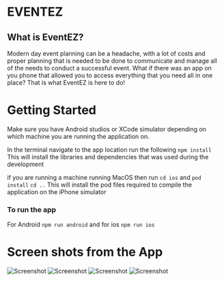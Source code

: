 # EVENTEZ

## What is EventEZ?

Modern day event planning can be a headache, with a lot of costs and proper planning that is needed to be done to communicate and manage all of the needs to conduct a successful event. What if there was an app on you phone that allowed you to access everything that you need all in one place? That is what EventEZ is here to do!

# Getting Started

Make sure you have Android studios or XCode simulator depending on which machine you are running the application on.

In the terminal navigate to the app location run the following
`npm install`
This will install the libraries and dependencies that was used during the development

if you are running a machine running MacOS then run
`cd ios`
and
`pod install`
`cd ..`
This will install the pod files required to compile the application on the iPhone simulator

### To run the app

For Android
`npm run android`
and for ios
`npm run ios`

# Screen shots from the App

![Screenshot](https://github.com/PrajwalBhagath/EventEZ/blob/master/screenshots/one.png?raw=true)
![Screenshot](https://github.com/PrajwalBhagath/EventEZ/blob/master/screenshots/Simulator%20Screen%20Shot%20-%20iPhone%2012%20-%202022-03-22%20at%2018.21.44.png)
![Screenshot](https://github.com/PrajwalBhagath/EventEZ/blob/master/screenshots/Simulator%20Screen%20Shot%20-%20iPhone%2012%20-%202022-03-22%20at%2018.24.30.png)
![Screenshot](https://github.com/PrajwalBhagath/EventEZ/blob/master/screenshots/Simulator%20Screen%20Shot%20-%20iPhone%2012%20-%202022-03-22%20at%2018.24.19.png)

